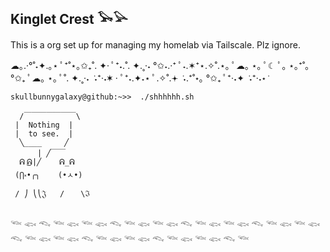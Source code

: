 ## Kinglet Crest 𓅨𓅪

This is a org set up for managing my homelab via Tailscale. Plz ignore.

☁︎｡.·°˚˖✦.｡⋆ ﾟ⁺˚⋆｡✩₊˚. ✦· ﾟ⁺˖.˚. ✦.˳·˖ °✩˖.·⁺ ﾟ˖.✶⁺⋆.✧˚.⋆｡ ﾟ☁︎｡ ⋆｡ ﾟ☾ ﾟ｡ ⋆｡⁺˚｡ °✩₊ ﾟ☁︎｡ ⋆｡ ﾟ˚. ✦.˳·˖ ݁ ˖⁺·˖✶ · ﾟ⁺˖.✦˖⋆ ﾟ.✧˚.𖥔 ݁ ˖.⁺˚⋆｡ °✩₊ ﾟ⁺·˖✦ ݁ ˖⁺·˖⋆ ݁ 

```console
skullbunnygalaxy@github:~>>  ./shhhhhh.sh

  /￣￣￣￣￣￣￣\
 |  Nothing  | 
 |  to see.  |
  ╲____     ╱
      | ╱￣￣
  ᕱ ͜ᕱ|╱    ᕱ_ᕱ
 (⋂༝•╭╮    (•ㅅ•)  
 / ⎠ ⎝⎝𝔍   /  　\ℑ
       
```
𓆝 𓆟 𓆞 𓆝 𓆟 𓆝 𓆟 𓆞 𓆝 𓆟 𓆝 𓆟 𓆞 𓆝 𓆟 𓆝 𓆟 𓆞 𓆝 𓆟 𓆝 𓆟 𓆞 𓆝 𓆟 𓆝 𓆟 𓆞 𓆝 𓆟 𓆝 𓆟 𓆞 𓆝 𓆟 𓆝 𓆟 𓆞 𓆝
